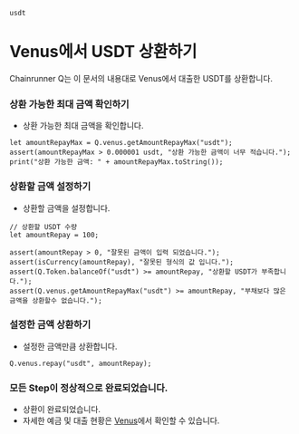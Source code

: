 ```meta-Currency
usdt
```

# Venus에서 USDT 상환하기

Chainrunner Q는 이 문서의 내용대로 Venus에서 대출한 USDT를 상환합니다.

### 상환 가능한 최대 금액 확인하기

- 상환 가능한 최대 금액을 확인합니다.

```output-Dynamic
let amountRepayMax = Q.venus.getAmountRepayMax("usdt");
assert(amountRepayMax > 0.000001 usdt, "상환 가능한 금액이 너무 적습니다.");
print("상환 가능한 금액: " + amountRepayMax.toString());
```

### 상환할 금액 설정하기

- 상환할 금액을 설정합니다.

```input USDT
// 상환할 USDT 수량
let amountRepay = 100;
```

```input-Verify
assert(amountRepay > 0, "잘못된 금액이 입력 되었습니다.");
assert(isCurrency(amountRepay), "잘못된 형식의 값 입니다.");
assert(Q.Token.balanceOf("usdt") >= amountRepay, "상환할 USDT가 부족합니다.");
assert(Q.venus.getAmountRepayMax("usdt") >= amountRepay, "부채보다 많은 금액을 상환할수 없습니다.");
```

### 설정한 금액 상환하기

- 설정한 금액만큼 상환합니다.

```taster
Q.venus.repay("usdt", amountRepay);
```

### 모든 Step이 정상적으로 완료되었습니다.

- 상환이 완료되었습니다.
- 자세한 예금 및 대출 현황은 [Venus](https://app.venus.io/dashboard)에서 확인할 수 있습니다.
